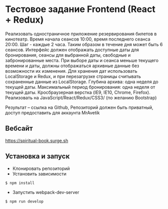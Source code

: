 # Тестовое задание Frontend (React + Redux)

Реализовать одностраничное приложение резервирования билетов в кинотеатр. Время начала сеансов 10:00, время последнего сеанса 20:00. Шаг - каждые 2 часа. Таким образом в течение дня может быть 6 сеансов.
Интерфейс должен отображать доступные даты для бронирования, сеансы для выбранной даты, свободные и забронированные места. При выборе даты и сеанса меньше текущего времени и даты, должны отображаться архивные данные без возможности их изменения.
Для хранения дат использовать LocalStorage и Redux, и при перезагрузке страницы считывать сохраненные данные из LocalStorage.
Глубина архива: одна неделя до текущей даты. Максимальный период бронирования: одна неделя от текущей даты.
Кросбраузерная верстка (IE9, IE10, Chrome, Firefox).
Реализовать на JavaScript/React/Redux/CSS3/ (по желанию Bootstrap)

Результат – ссылка на Github,
Репозиторий должен быть приватный, доступ предоставить для аккаунта MrAvetik

## Вебсайт
https://spiritual-book.surge.sh

## Установка и запуск

- Клонировать репозиторий
- Установить зависимости
```
$ npm install
```
- Запустить webpack-dev-server
```
$ npm run develop
```
